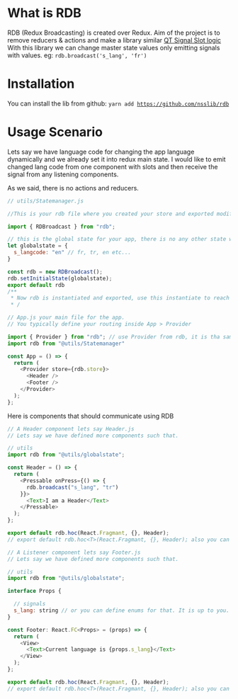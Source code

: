 # What is RDB
RDB (Redux Broadcasting) is created over Redux. Aim of the project is to remove reducers & actions and make a library similar [QT Signal Slot logic](https://doc.qt.io/qt-5/signalsandslots.html)  
With this library we can change master state values only emitting signals with values. eg: <code>rdb.broadcast('s_lang', 'fr')</code>

# Installation
You can install the lib from github: <code>yarn add https://github.com/nsslib/rdb</code>

# Usage Scenario
Lets say we have language code for changing the app language dynamically and we already set it into redux main state. I would like to emit changed lang code from one component with slots and then receive the signal from any listening components.

As we said, there is no actions and reducers.

``` javascript
// utils/Statemanager.js 

//This is your rdb file where you created your store and exported modified rdb for your app.

import { RDBroadcast } from "rdb";

// this is the global state for your app, there is no any other state will be defined in the app, just make one such that. I usually give names to keys starting with "s_" to indicate it is a signal.
let globalstate = {
  s_langcode: "en" // fr, tr, en etc...
}

const rdb = new RDBroadcast();
rdb.setInitialState(globalstate);
export default rdb
/**
 * Now rdb is instantiated and exported, use this instantiate to reach your global state.
 * /
```

``` javascript
// App.js your main file for the app.
// You typically define your routing inside App > Provider

import { Provider } from "rdb"; // use Provider from rdb, it is tha same provider as Redux.
import rdb from "@utils/Statemanager"

const App = () => {
  return (
    <Provider store={rdb.store}>
      <Header />
      <Footer />
    </Provider>
  );
};

```

Here is components that should communicate using RDB
``` javascript
// A Header component lets say Header.js
// Lets say we have defined more components such that.

// utils
import rdb from "@utils/globalstate";

const Header = () => {
  return (
    <Pressable onPress={() => {
      rdb.broadcast("s_lang", "tr")
    }}>
      <Text>I am a Header</Text>
    </Pressable>
  );
};

export default rdb.hoc(React.Fragmant, {}, Header);
// export default rdb.hoc<T>(React.Fragmant, {}, Header); also you can export it with interfaces.

```

``` javascript
// A Listener component lets say Footer.js
// Lets say we have defined more components such that.

// utils
import rdb from "@utils/globalstate";

interface Props {

  // signals
  s_lang: string // or you can define enums for that. It is up to you.
}

const Footer: React.FC<Props> = (props) => {
  return (
    <View>
      <Text>Current language is {props.s_lang}</Text>
    </View>
  );
};

export default rdb.hoc(React.Fragmant, {}, Header);
// export default rdb.hoc<T>(React.Fragmant, {}, Header); also you can export it with interfaces.

```